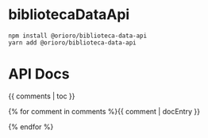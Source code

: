 # bibliotecaDataApi

```
npm install @orioro/biblioteca-data-api
yarn add @orioro/biblioteca-data-api
```

# API Docs

{{ comments | toc }}

{% for comment in comments %}{{ comment | docEntry }}

{% endfor %}
